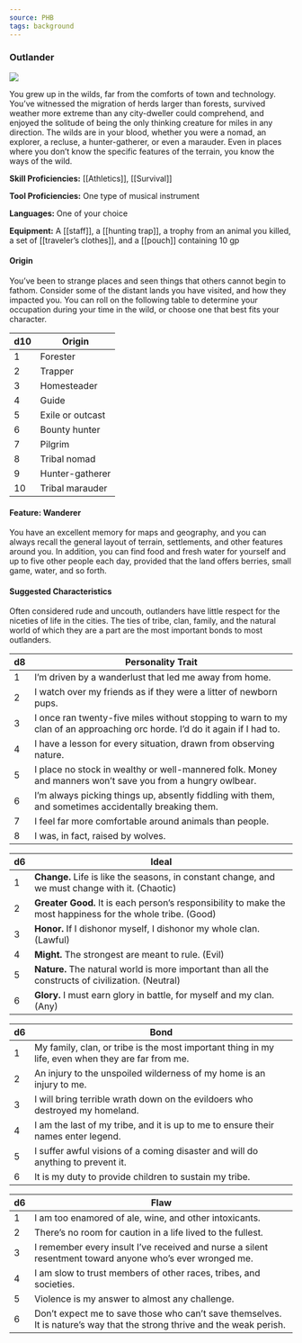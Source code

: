 ```yaml
---
source: PHB
tags: background
---
```

### Outlander

[![](https://www.dndbeyond.com/attachments/thumbnails/0/654/335/431/c4bg4.png)](https://www.dndbeyond.com/attachments/0/654/c4bg4.png)

You grew up in the wilds, far from the comforts of town and technology. You’ve witnessed the migration of herds larger than forests, survived weather more extreme than any city-dweller could comprehend, and enjoyed the solitude of being the only thinking creature for miles in any direction. The wilds are in your blood, whether you were a nomad, an explorer, a recluse, a hunter-gatherer, or even a marauder. Even in places where you don’t know the specific features of the terrain, you know the ways of the wild.

**Skill Proficiencies:** [[Athletics]], [[Survival]]

**Tool Proficiencies:** One type of musical instrument

**Languages:** One of your choice

**Equipment:** A [[staff]], a [[hunting trap]], a trophy from an animal you killed, a set of [[traveler’s clothes]], and a [[pouch]] containing 10 gp

#### Origin

You’ve been to strange places and seen things that others cannot begin to fathom. Consider some of the distant lands you have visited, and how they impacted you. You can roll on the following table to determine your occupation during your time in the wild, or choose one that best fits your character.

|d10|Origin|
|---|---|
|1|Forester|
|2|Trapper|
|3|Homesteader|
|4|Guide|
|5|Exile or outcast|
|6|Bounty hunter|
|7|Pilgrim|
|8|Tribal nomad|
|9|Hunter-gatherer|
|10|Tribal marauder|

#### Feature: Wanderer

You have an excellent memory for maps and geography, and you can always recall the general layout of terrain, settlements, and other features around you. In addition, you can find food and fresh water for yourself and up to five other people each day, provided that the land offers berries, small game, water, and so forth.

#### Suggested Characteristics

Often considered rude and uncouth, outlanders have little respect for the niceties of life in the cities. The ties of tribe, clan, family, and the natural world of which they are a part are the most important bonds to most outlanders.

|d8|Personality Trait|
|---|---|
|1|I’m driven by a wanderlust that led me away from home.|
|2|I watch over my friends as if they were a litter of newborn pups.|
|3|I once ran twenty-five miles without stopping to warn to my clan of an approaching orc horde. I’d do it again if I had to.|
|4|I have a lesson for every situation, drawn from observing nature.|
|5|I place no stock in wealthy or well-mannered folk. Money and manners won’t save you from a hungry owlbear.|
|6|I’m always picking things up, absently fiddling with them, and sometimes accidentally breaking them.|
|7|I feel far more comfortable around animals than people.|
|8|I was, in fact, raised by wolves.|

|d6|Ideal|
|---|---|
|1|**Change.** Life is like the seasons, in constant change, and we must change with it. (Chaotic)|
|2|**Greater Good.** It is each person’s responsibility to make the most happiness for the whole tribe. (Good)|
|3|**Honor.** If I dishonor myself, I dishonor my whole clan. (Lawful)|
|4|**Might.** The strongest are meant to rule. (Evil)|
|5|**Nature.** The natural world is more important than all the constructs of civilization. (Neutral)|
|6|**Glory.** I must earn glory in battle, for myself and my clan. (Any)|

|d6|Bond|
|---|---|
|1|My family, clan, or tribe is the most important thing in my life, even when they are far from me.|
|2|An injury to the unspoiled wilderness of my home is an injury to me.|
|3|I will bring terrible wrath down on the evildoers who destroyed my homeland.|
|4|I am the last of my tribe, and it is up to me to ensure their names enter legend.|
|5|I suffer awful visions of a coming disaster and will do anything to prevent it.|
|6|It is my duty to provide children to sustain my tribe.|

|d6|Flaw|
|---|---|
|1|I am too enamored of ale, wine, and other intoxicants.|
|2|There’s no room for caution in a life lived to the fullest.|
|3|I remember every insult I’ve received and nurse a silent resentment toward anyone who’s ever wronged me.|
|4|I am slow to trust members of other races, tribes, and societies.|
|5|Violence is my answer to almost any challenge.|
|6|Don’t expect me to save those who can’t save themselves. It is nature’s way that the strong thrive and the weak perish.|